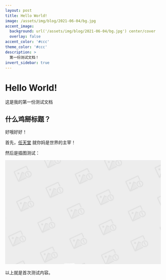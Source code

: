 ```yaml
---
layout: post
title: Hello World!
image: /assets/img/blog/2021-06-04/bg.jpg
accent_image: 
  background: url('/assets/img/blog/2021-06-04/bg.jpg') center/cover
  overlay: false
accent_color: '#ccc'
theme_color: '#ccc'
description: >
  第一份测试文档！
invert_sidebar: true
---
```


# Hello World!

这是我的第一份测试文档

## 什么鸡掰标题？

好哦好好！

首先，[任天堂](https://www.nintendo.co.jp/index.html) 就你妈是世界的主宰！

然后是插图测试：

![](/assets/img/blog/2021-06-04/bg.jpg)

以上就是首次测试内容。